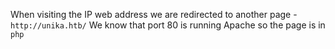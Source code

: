 When visiting the IP web address we are redirected to another page - `http://unika.htb/`
We know that port 80 is running Apache so the page is in `php`
